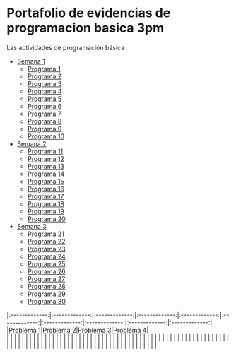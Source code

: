 # Portafolio de evidencias de programacion basica 3pm
Las actividades de programación básica

- [Semana 1](./100ejericicios%201/)
    - [Programa 1](./100ejercicios/ejercicio1.py)
    - [Programa 2](./100ejercicios/ejercicio2.py)
    - [Programa 3](./100ejercicios/ejercicio3.py)
    - [Programa 4](./100ejercicios/ejercicio4.py)
    - [Programa 5](./100ejercicios/ejercicio5.py)
    - [Programa 6](./100ejercicios/ejercicio6.py)
    - [Programa 7](./100ejercicios/ejercicio7.py)
    - [Programa 8](./100ejercicios/ejercicio8.py)
    - [Programa 9](./100ejercicios/ejercicio9.py)
    - [Programa 10](./100ejercicios/ejercicio10.py)
- [Semana 2](./100ejericicios%201/)
    - [Programa 11](./100ejericicios%201/ejericicio11)
    - [Programa 12](./100ejericicios%201/ejericicio12)
    - [Programa 13](./100ejericicios%201/ejericicio13)
    - [Programa 14](./100ejericicios%201/ejericicio14)
    - [Programa 15](./100ejericicios%201/ejericicio15)
    - [Programa 16](./100ejericicios%201/ejericicio16)
    - [Programa 17](./100ejericicios%201/ejericicio17)
    - [Programa 18](./100ejericicios%201/ejericicio18)
    - [Programa 19](./100ejericicios%201/ejericicio19)
    - [Programa 20](./100ejericicios%201/ejericicio20)
- [Semana 3](./100ejericicios%201/)
    - [Programa 21](./100ejericicios%201/ejericicio21)
    - [Programa 22](./100ejericicios%201/ejericicio22)
    - [Programa 23](./100ejericicios%201/ejericicio23)
    - [Programa 24](./100ejericicios%201/ejericicio24)
    - [Programa 25](./100ejericicios%201/ejericicio25)
    - [Programa 26](./100ejericicios%201/ejericicio26)
    - [Programa 27](./100ejericicios%201/ejericicio27)
    - [Programa 28](./100ejericicios%201/ejericicio28)
    - [Programa 29](./100ejericicios%201/ejericicio29)
    - [Programa 30](./100ejericicios%201/ejericicio30)



|:-------------:|:-------------:|:-------------:|:-------------:|:-------------:|:-------------:|:-------------:|:-------------:|:-------------:|:-------------:|
|[Problema 1](./100Problemas/Problema1.py)|[Problema 2](./100Problemas/Problema2.py)|[Problema 3](./100Problemas/Problema3.py)|[Problema 4](./100Problemas/Problema4.py)|  
|               |               |               |               |               |               |               |               |               |               |
|               |               |               |               |               |               |               |               |               |               |
|               |               |               |               |               |               |               |               |               |               |
|               |               |               |               |               |               |               |               |               |               |
|               |               |               |               |               |               |               |               |               |               |
|               |               |               |               |               |               |               |               |               |               |
|               |               |               |               |               |               |               |               |               |               |
|               |               |               |               |               |               |               |               |               |               |
|               |               |               |               |               |               |               |               |               |               |

